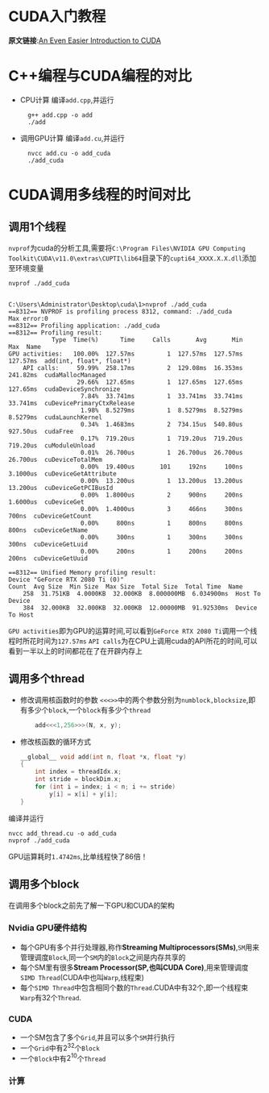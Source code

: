 # CUDA入门教程
**原文链接**:[An Even Easier Introduction to CUDA
](https://developer.nvidia.com/blog/even-easier-introduction-cuda/)

# C++编程与CUDA编程的对比
- CPU计算
    编译`add.cpp`,并运行
        
        g++ add.cpp -o add
        ./add

- 调用GPU计算
    编译`add.cu`,并运行

        nvcc add.cu -o add_cuda
        ./add_cuda

# CUDA调用多线程的时间对比
## 调用1个线程
`nvprof`为cuda的分析工具,需要将`C:\Program Files\NVIDIA GPU Computing Toolkit\CUDA\v11.0\extras\CUPTI\lib64`目录下的`cupti64_XXXX.X.X.dll`添加至环境变量

    nvprof ./add_cuda


    C:\Users\Administrator\Desktop\cuda\1>nvprof ./add_cuda
    ==8312== NVPROF is profiling process 8312, command: ./add_cuda
    Max error:0
    ==8312== Profiling application: ./add_cuda
    ==8312== Profiling result:
                Type  Time(%)      Time     Calls       Avg       Min       Max  Name
    GPU activities:   100.00%  127.57ms         1  127.57ms  127.57ms  127.57ms  add(int, float*, float*)
        API calls:     59.99%  258.17ms         2  129.08ms  16.353ms  241.82ms  cudaMallocManaged
                       29.66%  127.65ms         1  127.65ms  127.65ms  127.65ms  cudaDeviceSynchronize
                        7.84%  33.741ms         1  33.741ms  33.741ms  33.741ms  cuDevicePrimaryCtxRelease
                        1.98%  8.5279ms         1  8.5279ms  8.5279ms  8.5279ms  cudaLaunchKernel
                        0.34%  1.4683ms         2  734.15us  540.80us  927.50us  cudaFree
                        0.17%  719.20us         1  719.20us  719.20us  719.20us  cuModuleUnload
                        0.01%  26.700us         1  26.700us  26.700us  26.700us  cuDeviceTotalMem
                        0.00%  19.400us       101     192ns     100ns  3.1000us  cuDeviceGetAttribute
                        0.00%  13.200us         1  13.200us  13.200us  13.200us  cuDeviceGetPCIBusId
                        0.00%  1.8000us         2     900ns     200ns  1.6000us  cuDeviceGet
                        0.00%  1.4000us         3     466ns     300ns     700ns  cuDeviceGetCount
                        0.00%     800ns         1     800ns     800ns     800ns  cuDeviceGetName
                        0.00%     300ns         1     300ns     300ns     300ns  cuDeviceGetLuid
                        0.00%     200ns         1     200ns     200ns     200ns  cuDeviceGetUuid

    ==8312== Unified Memory profiling result:
    Device "GeForce RTX 2080 Ti (0)"
    Count  Avg Size  Min Size  Max Size  Total Size  Total Time  Name
        258  31.751KB  4.0000KB  32.000KB  8.000000MB  6.034900ms  Host To Device
        384  32.000KB  32.000KB  32.000KB  12.00000MB  91.92530ms  Device To Host

`GPU activities`即为GPU的运算时间,可以看到`GeForce RTX 2080 Ti`调用一个线程时所花时间为`127.57ms` 
`API calls`为在CPU上调用cuda的API所花的时间,可以看到一半以上的时间都花在了在开辟内存上

## 调用多个thread
- 修改调用核函数时的参数
    `<<<>>`中的两个参数分别为`numblock,blocksize`,即有多少个`block`,一个`block`有多少个`thread`
    ```cpp
        add<<<1,256>>>(N, x, y); 
    ```

- 修改核函数的循环方式

    ```cpp
    __global__ void add(int n, float *x, float *y)
    {
        int index = threadIdx.x;
        int stride = blockDim.x;
        for (int i = index; i < n; i += stride)
            y[i] = x[i] + y[i];
    }
    ```

编译并运行

    nvcc add_thread.cu -o add_cuda
    nvprof ./add_cuda

GPU运算耗时`1.4742ms`,比单线程快了86倍！

## 调用多个block
在调用多个block之前先了解一下GPU和CUDA的架构
### Nvidia GPU硬件结构
- 每个GPU有多个并行处理器,称作**Streaming Multiprocessors(SMs)**,`SM`用来管理调度`Block`,同一个`SM`内的`Block`之间是内存共享的
- 每个SM里有很多**Stream Processor(SP,也叫CUDA Core)**,用来管理调度`SIMD Thread`(CUDA中也叫`Warp`,线程束)
- 每个`SIMD Thread`中包含相同个数的`Thread`.CUDA中有32个,即一个线程束`Warp`有32个`Thread`.
### CUDA
- 一个SM包含了多个`Grid`,并且可以多个`SM`并行执行
- 一个`Grid`中有$2^{32}$个`Block`
- 一个`Block`中有$2^{10}$个`Thread`
### 计算